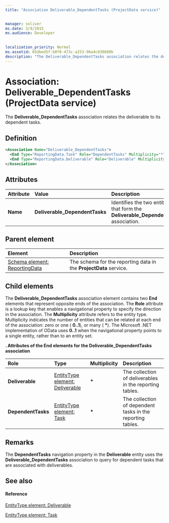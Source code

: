 ```yaml
---
title: "Association Deliverable_DependentTasks (ProjectData service)"

 
manager: soliver
ms.date: 3/9/2015
ms.audience: Developer
 
 
localization_priority: Normal
ms.assetid: 65dbed5f-b0f8-473c-a253-96a4c030680b
description: "The Deliverable_DependentTasks association relates the deliverable to its dependent tasks."
---
```


# Association: Deliverable_DependentTasks (ProjectData service)

The **Deliverable_DependentTasks** association relates the deliverable to its dependent tasks. 
  
## Definition

```XML
<Association Name="Deliverable_DependentTasks">
  <End Type="ReportingData.Task" Role="DependentTasks" Multiplicity="*" />
  <End Type="ReportingData.Deliverable" Role="Deliverable" Multiplicity="*" />
</Association>
```

## Attributes

|**Attribute**|**Value**|**Description**|
|:-----|:-----|:-----|
|**Name** <br/> |**Deliverable_DependentTasks** <br/> |Identifies the two entity types that form the **Deliverable_DependentTasks** association.  <br/> |
   
## Parent element

|**Element**|**Description**|
|:-----|:-----|
|[Schema element: ReportingData](schema-reportingdata-projectdata-service.md) <br/> |The schema for the reporting data in the **ProjectData** service.  <br/> |
   
## Child elements

The **Deliverable_DependentTasks** association element contains two **End** elements that represent opposite ends of the association. The **Role** attribute is a lookup key that enables a navigational property to specify the direction in the association. The **Multiplicity** attribute refers to the entity type. Multiplicity indicates the number of entities that can be related at each end of the association: zero or one ( **0..1**), or many ( **\***). The Microsoft .NET implementation of OData uses **0..1** when the navigational property points to a single entity, rather than to an entity set. 
  
**. Attributes of the End elements for the Deliverable_DependentTasks association**

|**Role**|**Type**|**Multiplicity**|**Description**|
|:-----|:-----|:-----|:-----|
|**Deliverable** <br/> |[EntityType element: Deliverable](entitytype-deliverable-projectdata-service.md) <br/> |**\*** <br/> |The collection of deliverables in the reporting tables.  <br/> |
|**DependentTasks** <br/> |[EntityType element: Task](entitytype-task-projectdata-service.md) <br/> |**\*** <br/> |The collection of dependent tasks in the reporting tables.  <br/> |
   
## Remarks

The **DependentTasks** navigation property in the **Deliverable** entity uses the **Deliverable_DependentTasks** association to query for dependent tasks that are associated with deliverables. 
  
## See also

#### Reference

[EntityType element: Deliverable](entitytype-deliverable-projectdata-service.md)
  
[EntityType element: Task](entitytype-task-projectdata-service.md)

